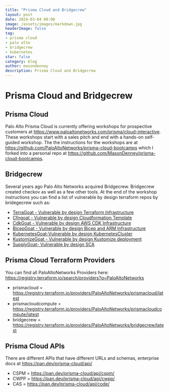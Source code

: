 ```yaml
---
title: "Prisma Cloud and Bridgecrew"
layout: post
date: 2024-03-04 00:00
image: /assets/images/markdown.jpg
headerImage: false
tag:
- prisma cloud
- palo alto
- bridgecrew
- kubernetes
star: false
category: blog
author: masondenney
description: Prisma Cloud and Bridgecrew
---
```

# Prisma Cloud and Bridgecrew
## Prisma Cloud
Palo Alto Prisma Cloud is currently offering workshops for prospective customers at <https://www.paloaltonetworks.com/prisma/cloud-interactive>. These workshops start with a sales pitch and end with a hands-on self-guided workshop. The the instructions for the workshops are at <https://github.com/PaloAltoNetworks/prisma-cloud-bootcamps> which I forked into a personal repo at <https://github.com/MasonDenney/prisma-cloud-bootcamps>.

## Bridgecrew
Several years ago Palo Alto Networks acquired Bridgecrew. Bridgecrew created checkov as well as a few other tools. At the end of the workshop instructions you can find a list of vulnerable by design terraform repos by bridegecrew such as:
- [TerraGoat - Vulnerable by design Terraform Infrastructure](https://github.com/bridgecrewio/terragoat)
- [Cfngoat - Vulnerable by design Cloudformation Template](https://github.com/bridgecrewio/cfngoat)
- [CdkGoat - Vulnerable by design AWS CDK Infrastructure](https://github.com/bridgecrewio/cdkgoat)
- [BicepGoat - Vulnerable by design Bicep and ARM Infrastructure](https://github.com/bridgecrewio/bicepgoat)
- [KubernetesGoat-Vulnerable by design KubernetesCluster](https://github.com/bridgecrewio/kubernetes-goattest)
- [KustomizeGoat - Vulnerable by design Kustomize deployment](https://github.com/bridgecrewio/kustomizegoat)
- [SupplyGoat- Vulnerable by design SCA](https://github.com/bridgecrewio/supplygoat)

## Prisma Cloud Terraform Providers
You can find all PaloAltoNetworks Providers here: <https://registry.terraform.io/search/providers?q=PaloAltoNetworks>
- prismacloud = <https://registry.terraform.io/providers/PaloAltoNetworks/prismacloud/latest>
- prismacloudcompute = <https://registry.terraform.io/providers/PaloAltoNetworks/prismacloudcompute/latest>
- bridgecrew = <https://registry.terraform.io/providers/PaloAltoNetworks/bridgecrew/latest>

## Prisma Cloud APIs
There are different APIs that have different URLs and schemas, enterprise docs at <https://pan.dev/prisma-cloud/api/>
- CSPM = <https://pan.dev/prisma-cloud/api/cspm/>
- CWPP = <https://pan.dev/prisma-cloud/api/cwpp/>
- CAS = <https://pan.dev/prisma-cloud/api/code/>